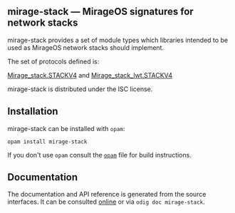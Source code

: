 ## mirage-stack — MirageOS signatures for network stacks

mirage-stack provides a set of module types which libraries intended to be used as MirageOS network stacks should implement.

The set of protocols defined is:

[Mirage_stack.STACKV4](stackv4) and [Mirage_stack_lwt.STACKV4](stackv4-lwt)

mirage-stack is distributed under the ISC license.

[stackv4]: http://docs.mirage.io/mirage-stack/Mirage_stack/module-type-V4/index.html
[stackv4-lwt]: http://docs.mirage.io/mirage-stack-lwt/Mirage_stack_lwt/module-type-V4/index.html

## Installation

mirage-stack can be installed with `opam`:

    opam install mirage-stack

If you don't use `opam` consult the [`opam`](opam) file for build
instructions.

## Documentation

The documentation and API reference is generated from the source
interfaces. It can be consulted [online][doc] or via `odig doc
mirage-stack`.

[doc]: http://docs.mirage.io/index.html#package-mirage-stack
